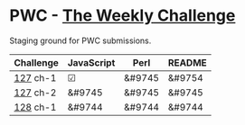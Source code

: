 # PWC - [The Weekly Challenge]

Staging ground for PWC submissions.

Challenge  | JavaScript | Perl   | README
---------- | ---------- | ------ | ------
[127] ch-1 | &#9745;     | &#9745 | &#9754
[127] ch-2 | &#9745     | &#9745 | &#9745
[128] ch-1 | &#9744     | &#9744 | &#9744

[The Weekly Challenge]: https://theweeklychallenge.org/
[127]: https://theweeklychallenge.org/blog/perl-weekly-challenge-127/
[128]: https://theweeklychallenge.org/blog/perl-weekly-challenge-128/
